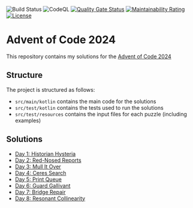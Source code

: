 ![Build Status](https://github.com/jwcarman/adventofcode2024/actions/workflows/maven.yml/badge.svg?branch=main)
![CodeQL](https://github.com/jwcarman/adventofcode2024/actions/workflows/github-code-scanning/codeql/badge.svg?branch=main)
[![Quality Gate Status](https://sonarcloud.io/api/project_badges/measure?project=jwcarman_adventofcode2024&metric=alert_status)](https://sonarcloud.io/summary/new_code?id=jwcarman_adventofcode2024)
[![Maintainability Rating](https://sonarcloud.io/api/project_badges/measure?project=jwcarman_adventofcode2024&metric=sqale_rating)](https://sonarcloud.io/summary/new_code?id=jwcarman_adventofcode2024)
[![License](https://img.shields.io/badge/License-Apache_2.0-blue.svg)](https://opensource.org/licenses/Apache-2.0)

# Advent of Code 2024
This repository contains my solutions for the [Advent of Code 2024](https://adventofcode.com/2024) 

## Structure

The project is structured as follows:

* `src/main/kotlin` contains the main code for the solutions
* `src/test/kotlin` contains the tests used to run the solutions
* `src/test/resources` contains the input files for each puzzle (including examples)

## Solutions

* [Day 1: Historian Hysteria](src/test/kotlin/adventofcode/Day01Test.kt)
* [Day 2: Red-Nosed Reports](src/test/kotlin/adventofcode/Day02Test.kt)
* [Day 3: Mull It Over](src/test/kotlin/adventofcode/Day03Test.kt)
* [Day 4: Ceres Search](src/test/kotlin/adventofcode/Day04Test.kt)
* [Day 5: Print Queue](src/test/kotlin/adventofcode/Day05Test.kt)
* [Day 6: Guard Gallivant](src/test/kotlin/adventofcode/Day06Test.kt)
* [Day 7: Bridge Repair](src/test/kotlin/adventofcode/Day07Test.kt)
* [Day 8: Resonant Collinearity](src/test/kotlin/adventofcode/Day08Test.kt)
